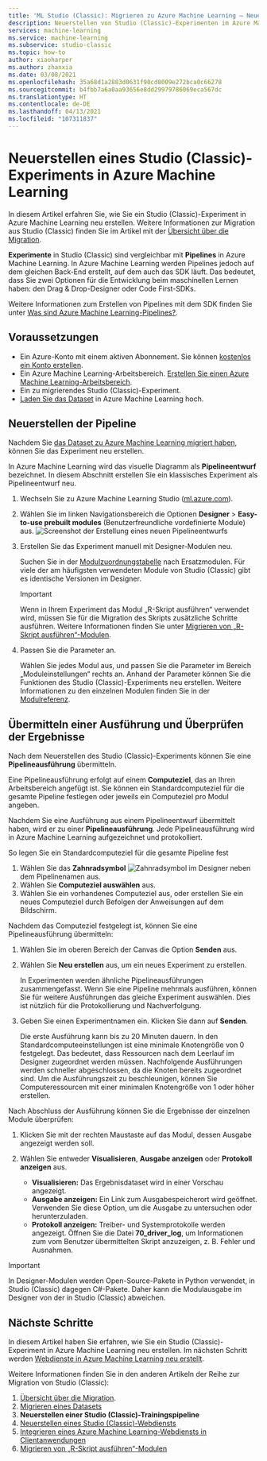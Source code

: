 ```yaml
---
title: 'ML Studio (Classic): Migrieren zu Azure Machine Learning – Neuerstellen von Experimenten'
description: Neuerstellen von Studio (Classic)-Experimenten im Azure Machine Learning-Designer
services: machine-learning
ms.service: machine-learning
ms.subservice: studio-classic
ms.topic: how-to
author: xiaoharper
ms.author: zhanxia
ms.date: 03/08/2021
ms.openlocfilehash: 35a68d1a2883d0631f90cd8009e272bca0c66278
ms.sourcegitcommit: b4fbb7a6a0aa93656e8dd29979786069eca567dc
ms.translationtype: HT
ms.contentlocale: de-DE
ms.lasthandoff: 04/13/2021
ms.locfileid: "107311837"
---
```

# <a name="rebuild-a-studio-classic-experiment-in-azure-machine-learning"></a>Neuerstellen eines Studio (Classic)-Experiments in Azure Machine Learning

In diesem Artikel erfahren Sie, wie Sie ein Studio (Classic)-Experiment in Azure Machine Learning neu erstellen. Weitere Informationen zur Migration aus Studio (Classic) finden Sie im Artikel mit der [Übersicht über die Migration](migrate-overview.md).

**Experimente** in Studio (Classic) sind vergleichbar mit **Pipelines** in Azure Machine Learning. In Azure Machine Learning werden Pipelines jedoch auf dem gleichen Back-End erstellt, auf dem auch das SDK läuft. Das bedeutet, dass Sie zwei Optionen für die Entwicklung beim maschinellen Lernen haben: den Drag & Drop-Designer oder Code First-SDKs.

Weitere Informationen zum Erstellen von Pipelines mit dem SDK finden Sie unter [Was sind Azure Machine Learning-Pipelines?](../concept-ml-pipelines.md#building-pipelines-with-the-python-sdk).


## <a name="prerequisites"></a>Voraussetzungen

- Ein Azure-Konto mit einem aktiven Abonnement. Sie können [kostenlos ein Konto erstellen](https://azure.microsoft.com/free/?WT.mc_id=A261C142F).
- Ein Azure Machine Learning-Arbeitsbereich. [Erstellen Sie einen Azure Machine Learning-Arbeitsbereich](../how-to-manage-workspace.md#create-a-workspace).
- Ein zu migrierendes Studio (Classic)-Experiment.
- [Laden Sie das Dataset](migrate-register-dataset.md) in Azure Machine Learning hoch.

## <a name="rebuild-the-pipeline"></a>Neuerstellen der Pipeline

Nachdem Sie [das Dataset zu Azure Machine Learning migriert haben](migrate-register-dataset.md), können Sie das Experiment neu erstellen.

In Azure Machine Learning wird das visuelle Diagramm als **Pipelineentwurf** bezeichnet. In diesem Abschnitt erstellen Sie ein klassisches Experiment als Pipelineentwurf neu.

1. Wechseln Sie zu Azure Machine Learning Studio ([ml.azure.com](https://ml.azure.com)).
1. Wählen Sie im linken Navigationsbereich die Optionen **Designer** > **Easy-to-use prebuilt modules** (Benutzerfreundliche vordefinierte Module) aus. ![Screenshot der Erstellung eines neuen Pipelineentwurfs](../media/tutorial-designer-automobile-price-train-score/launch-designer.png)

1. Erstellen Sie das Experiment manuell mit Designer-Modulen neu.
    
    Suchen Sie in der [Modulzuordnungstabelle](migrate-overview.md#studio-classic-and-designer-module-mapping) nach Ersatzmodulen. Für viele der am häufigsten verwendeten Module von Studio (Classic) gibt es identische Versionen im Designer.

    > [!Important]
    > Wenn in Ihrem Experiment das Modul „R-Skript ausführen“ verwendet wird, müssen Sie für die Migration des Skripts zusätzliche Schritte ausführen. Weitere Informationen finden Sie unter [Migrieren von „R-Skript ausführen“-Modulen](migrate-execute-r-script.md).

1. Passen Sie die Parameter an.
    
    Wählen Sie jedes Modul aus, und passen Sie die Parameter im Bereich „Moduleinstellungen“ rechts an. Anhand der Parameter können Sie die Funktionen des Studio (Classic)-Experiments neu erstellen. Weitere Informationen zu den einzelnen Modulen finden Sie in der [Modulreferenz](../algorithm-module-reference/module-reference.md).

## <a name="submit-a-run-and-check-results"></a>Übermitteln einer Ausführung und Überprüfen der Ergebnisse

Nach dem Neuerstellen des Studio (Classic)-Experiments können Sie eine **Pipelineausführung** übermitteln.

Eine Pipelineausführung erfolgt auf einem **Computeziel**, das an Ihren Arbeitsbereich angefügt ist. Sie können ein Standardcomputeziel für die gesamte Pipeline festlegen oder jeweils ein Computeziel pro Modul angeben.

Nachdem Sie eine Ausführung aus einem Pipelineentwurf übermittelt haben, wird er zu einer **Pipelineausführung**. Jede Pipelineausführung wird in Azure Machine Learning aufgezeichnet und protokolliert.

So legen Sie ein Standardcomputeziel für die gesamte Pipeline fest
1. Wählen Sie das **Zahnradsymbol** ![Zahnradsymbol im Designer](../media/tutorial-designer-automobile-price-train-score/gear-icon.png) neben dem Pipelinenamen aus.
1. Wählen Sie **Computeziel auswählen** aus.
1. Wählen Sie ein vorhandenes Computeziel aus, oder erstellen Sie ein neues Computeziel durch Befolgen der Anweisungen auf dem Bildschirm.

Nachdem das Computeziel festgelegt ist, können Sie eine Pipelineausführung übermitteln:

1. Wählen Sie im oberen Bereich der Canvas die Option **Senden** aus.
1. Wählen Sie **Neu erstellen** aus, um ein neues Experiment zu erstellen.
    
    In Experimenten werden ähnliche Pipelineausführungen zusammengefasst. Wenn Sie eine Pipeline mehrmals ausführen, können Sie für weitere Ausführungen das gleiche Experiment auswählen. Dies ist nützlich für die Protokollierung und Nachverfolgung.
1. Geben Sie einen Experimentnamen ein. Klicken Sie dann auf **Senden**.

    Die erste Ausführung kann bis zu 20 Minuten dauern. In den Standardcomputeeinstellungen ist eine minimale Knotengröße von 0 festgelegt. Das bedeutet, dass Ressourcen nach dem Leerlauf im Designer zugeordnet werden müssen. Nachfolgende Ausführungen werden schneller abgeschlossen, da die Knoten bereits zugeordnet sind. Um die Ausführungszeit zu beschleunigen, können Sie Computeressourcen mit einer minimalen Knotengröße von 1 oder höher erstellen.

Nach Abschluss der Ausführung können Sie die Ergebnisse der einzelnen Module überprüfen:

1. Klicken Sie mit der rechten Maustaste auf das Modul, dessen Ausgabe angezeigt werden soll.
1. Wählen Sie entweder **Visualisieren**, **Ausgabe anzeigen** oder **Protokoll anzeigen** aus.

    - **Visualisieren:** Das Ergebnisdataset wird in einer Vorschau angezeigt.
    - **Ausgabe anzeigen:** Ein Link zum Ausgabespeicherort wird geöffnet. Verwenden Sie diese Option, um die Ausgabe zu untersuchen oder herunterzuladen. 
    - **Protokoll anzeigen:** Treiber- und Systemprotokolle werden angezeigt. Öffnen Sie die Datei **70_driver_log**, um Informationen zum vom Benutzer übermittelten Skript anzuzeigen, z. B. Fehler und Ausnahmen.

> [!IMPORTANT]
> In Designer-Modulen werden Open-Source-Pakete in Python verwendet, in Studio (Classic) dagegen C#-Pakete. Daher kann die Modulausgabe im Designer von der in Studio (Classic) abweichen. 


## <a name="next-steps"></a>Nächste Schritte

In diesem Artikel haben Sie erfahren, wie Sie ein Studio (Classic)-Experiment in Azure Machine Learning neu erstellen. Im nächsten Schritt werden [Webdienste in Azure Machine Learning neu erstellt](migrate-rebuild-web-service.md).


Weitere Informationen finden Sie in den anderen Artikeln der Reihe zur Migration von Studio (Classic):

1. [Übersicht über die Migration](migrate-overview.md).
1. [Migrieren eines Datasets](migrate-register-dataset.md)
1. **Neuerstellen einer Studio (Classic)-Trainingspipeline**
1. [Neuerstellen eines Studio (Classic)-Webdiensts](migrate-rebuild-web-service.md)
1. [Integrieren eines Azure Machine Learning-Webdiensts in Clientanwendungen](migrate-rebuild-integrate-with-client-app.md)
1. [Migrieren von „R-Skript ausführen“-Modulen](migrate-execute-r-script.md)
